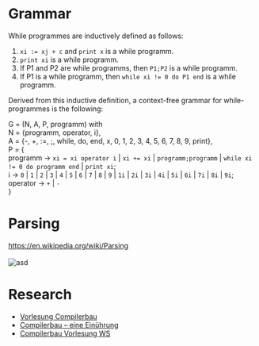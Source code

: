 # Grammar
While programmes are inductively defined as follows:
1. ```xi := xj + c``` and ```print x``` is a while programm.
2. ``print xi`` is a while programm.
3. If P1 and P2 are while programms, then ```P1;P2``` is a while programm.
4. If P1 is a while programm, then ```while xi != 0 do P1 end``` is a while programm.

Derived from this inductive definition, a context-free grammar for while-programmes is the following:

G = (N, A, P, programm) with <br>
N = {programm, operator, i},<br>
A = {-, +, :=, ;, while, do, end, x, 0, 1, 2, 3, 4, 5, 6, 7, 8, 9, print},<br>
P = {<br>
programm -> ```xi = xi operator i``` | ```xi += xi``` | ```programm;programm``` | ```while xi != 0 do programm end``` | ```print xi```; <br>
i -> ```0``` | ```1``` | ```2``` | ```3``` | ```4``` | ```5``` | ```6``` | ```7``` | ```8``` | ```9``` | ```1i``` | ```2i``` | ```3i``` | ```4i``` | ```5i``` | ```6i``` | ```7i``` | ```8i``` | ```9i```;<br>
operator -> ```+``` | ```-```
<br>}

# Parsing
https://en.wikipedia.org/wiki/Parsing <br><br>
![asd](https://upload.wikimedia.org/wikipedia/commons/d/d6/Parser_Flow%D5%B8.gif)

# Research
- [Vorlesung Compilerbau](https://www.eti.uni-siegen.de/ti/lehre/ss15/compilerbau/compilerbau.html)
- [Compilerbau – eine Einührung](https://homepages.thm.de/~hg52/lv/compiler/skripten/compilerskript/pdf/compilerskript.pdf)
- [Compilerbau Vorlesung WS](https://imweb.imn.htwk-leipzig.de/~waldmann/edu/ss22/cb/folien/skript.pdf)